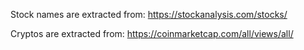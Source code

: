 Stock names are extracted from:
https://stockanalysis.com/stocks/

Cryptos are extracted from:
https://coinmarketcap.com/all/views/all/
